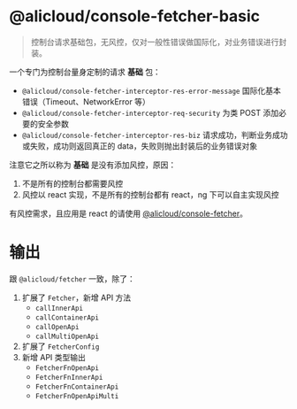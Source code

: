 @alicloud/console-fetcher-basic
===

> 控制台请求基础包，无风控，仅对一般性错误做国际化，对业务错误进行封装。

一个专门为控制台量身定制的请求 **基础** 包：

* `@alicloud/console-fetcher-interceptor-res-error-message` 国际化基本错误（Timeout、NetworkError 等）
* `@alicloud/console-fetcher-interceptor-req-security` 为类 POST 添加必要的安全参数
* `@alicloud/console-fetcher-interceptor-res-biz` 请求成功，判断业务成功或失败，成功则返回真正的 data，失败则抛出封装后的业务错误对象

注意它之所以称为 **基础** 是没有添加风控，原因：

1. 不是所有的控制台都需要风控
2. 风控以 react 实现，不是所有的控制台都有 react，ng 下可以自主实现风控

有风控需求，且应用是 react 的请使用 [@alicloud/console-fetcher](https://npm.alibaba-inc.com/package/@alicloud/console-fetcher)。

# 输出

跟 `@alicloud/fetcher` 一致，除了：

1. 扩展了 `Fetcher`，新增 API 方法
    * `callInnerApi`
    * `callContainerApi`
    * `callOpenApi`
    * `callMultiOpenApi`
2. 扩展了 `FetcherConfig`
3. 新增 API 类型输出
    * `FetcherFnOpenApi`
    * `FetcherFnInnerApi`
    * `FetcherFnContainerApi`
    * `FetcherFnOpenApiMulti`
